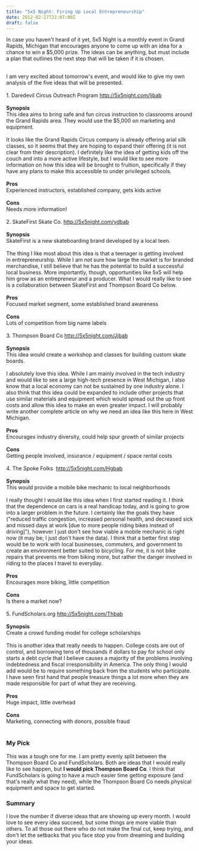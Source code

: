```yaml
---
title: "5x5 Night: Firing Up Local Entrepreneurship"
date: 2012-02-27T22:07:00Z
draft: false
---
```


In case you haven't heard of it yet, 5x5 Night is a monthly event in Grand Rapids, Michigan that encourages anyone to come up with an idea for a chance to win a $5,000 prize. The ideas can be anything, but must include a plan that outlines the next step that will be taken if it is chosen.<div> <br /></div> <div> I am very excited about tomorrow's event, and would like to give my own analysis of the five ideas that will be presented.</div> <div> <br /></div> <div class="project-heading"> 1.&nbsp;Daredevil Circus Outreach Program&nbsp;<a href="http://5x5night.com/ljbab">http://5x5night.com/ljbab</a></div> <div> <br /></div> <div> <b>Synopsis</b></div> <div> This idea aims to bring safe and fun circus instruction to classrooms around the Grand Rapids area. They would use the $5,000 on marketing and equipment.</div> <div> <br /></div> <div> It looks like the Grand Rapids Circus company is already offering arial silk classes, so it seems that they are hoping to expand their offering (it is not clear from their description). I&nbsp;definitely&nbsp;like the idea of getting kids off the couch and into a more active lifestyle, but I would like to see more information on how this idea will be brought to&nbsp;fruition, specifically if they have any plans to make this accessible to under&nbsp;privileged&nbsp;schools.</div> <div> <br /></div> <div> <b>Pros</b></div> <div> Experienced instructors, established company, gets kids active</div> <div> <br /></div> <div> <b>Cons</b></div> <div> Needs more information!</div> <div> <br /></div> <div class="project-heading"> 2.&nbsp;SkateFirst Skate Co.&nbsp;<a href="http://5x5night.com/ydbab">http://5x5night.com/ydbab</a></div> <div> <br /></div> <div> <b>Synopsis</b></div> <div> SkateFirst is a new skateboarding brand developed by a local teen.</div> <div> <br /></div> <div> The thing I like most about this idea is that a teenager is getting involved in&nbsp;entrepreneurship. While I am not sure how large the market is for branded merchandise, I still believe that he has the potential to build a successful local business. More importantly, though, opportunities like 5x5 will help him grow as an&nbsp;entrepreneur&nbsp;and a producer. What I would really like to see is a&nbsp;collaboration&nbsp;between SkateFirst and Thompson Board Co below.</div> <div> <br /></div> <div> <b>Pros</b></div> <div> Focused market segment, some established brand awareness</div> <div> <br /></div> <div> <b>Cons</b></div> <div> Lots of competition from big name labels</div> <div> <br /></div> <div class="project-heading"> 3.&nbsp;Thompson Board Co&nbsp;<a href="http://5x5night.com/Jjbab">http://5x5night.com/Jjbab</a></div> <div> <br /></div> <div> <b>Synopsis</b></div> <div> This idea would create a workshop and classes for building custom skate boards.</div> <div> <br /></div> <div> I absolutely love this idea. While I am mainly involved in the tech industry and would like to see a large high-tech presence in West Michigan, I also know that a local&nbsp;economy&nbsp;can not be sustained by one industry alone. I also think that this idea could be expanded to include other projects that use similar materials and equipment which would spread out the up front costs and allow this idea to make an even greater impact. I will probably write another complete article on why we need an idea like this here in West Michigan.</div> <div> <br /></div> <div> <b>Pros</b></div> <div> Encourages industry diversity, could help spur growth of similar projects</div> <div> <br /></div> <div> <b>Cons</b></div> <div> Getting people involved, insurance / equipment / space rental costs</div> <div> <br /></div> <div class="project-heading"> 4.&nbsp;The Spoke Folks &nbsp;<a href="http://5x5night.com/Hgbab">http://5x5night.com/Hgbab</a></div> <div> <br /></div> <div> <b>Synopsis</b></div> <div> This would provide a mobile bike mechanic to local neighborhoods</div> <div> <br /></div> <div> I really thought I would like this idea when I first started reading it. I think that the dependence on cars is a real handicap today, and is going to grow into a larger problem in the future. I certainly like the goals they have ("reduced traffic congestion, increased personal health, and decreased sick and missed days at work [due to more people riding bikes instead of driving]"), however I just don't see how viable a mobile mechanic is right now (it may be; I just don't have the data). I think that a better first step would be to work with local businesses, commuters, and government to create an environment better suited to bicycling. For me, it is not bike repairs that prevents me from biking more, but rather the danger involved in riding to the places I travel to everyday.</div> <div> <br /></div> <div> <b>Pros</b></div> <div> Encourages more biking, little competition</div> <div> <br /></div> <div> <b>Cons</b></div> <div> Is there a market now?</div> <div> <br /></div> <div class="project-heading"> 5. FundScholars.org&nbsp;<a href="http://5x5night.com/Thbab">http://5x5night.com/Thbab</a></div> <div> <br /></div> <div> <b>Synopsis</b></div> <div> Create a crowd funding model for college scholarships</div> <div> <br /></div> <div> This is another idea that really needs to happen. College costs are out of control, and borrowing tens of thousands if dollars to pay for school only starts a debt cycle that I believe causes a majority of the problems involving indebtedness and fiscal irresponsibility in America. The only thing I would add would be to require something back from the students who participate. I have seen first hand that people treasure things a lot more when they are made responsible for part of what they are receiving.</div> <div> <br /></div> <div> <b>Pros</b></div> <div> Huge impact, little overhead</div> <div> <br /></div> <div> <b>Cons</b></div> <div> Marketing, connecting with donors, possible fraud</div> <div> <br /></div> <h3> My Pick</h3> <div> This was a tough one for me. I am pretty evenly split between the Thompson Board Co and FundScholars. Both are ideas that I would really like to see happen, but <b>I would pick Thompson Board Co</b>. I think that FundScholars is going to have a much easier time getting exposure (and that's really what they need), while the Thompson Board Co needs physical equipment and space to get started.</div> <h3> Summary</h3> <div> I love the number if diverse ideas that are showing up every month. I would love to see every idea succeed, but some things are more viable than others. To all those out there who do not make the final cut, keep trying, and don't let the setbacks that you face stop you from dreaming and building your ideas.&nbsp;</div>